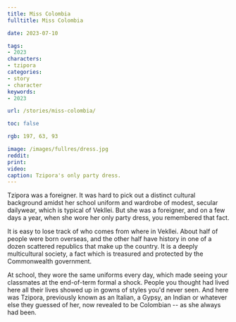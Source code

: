 ```yaml
---
title: Miss Colombia
fulltitle: Miss Colombia

date: 2023-07-10

tags:
- 2023
characters:
- tzipora
categories:
- story
- character
keywords:
- 2023

url: /stories/miss-colombia/

toc: false

rgb: 197, 63, 93

image: /images/fullres/dress.jpg
reddit:
print:
video:
caption: Tzipora's only party dress.
---
```

Tzipora was a foreigner. It was hard to pick out a distinct cultural background amidst her school uniform and wardrobe of modest, secular dailywear, which is typical of Vekllei. But she was a foreigner, and on a few days a year, when she wore her only party dress, you remembered that fact.

It is easy to lose track of who comes from where in Vekllei. About half of people were born overseas, and the other half have history in one of a dozen scattered republics that make up the country. It is a deeply multicultural society, a fact which is treasured and protected by the Commonwealth government.

At school, they wore the same uniforms every day, which made seeing your classmates at the end-of-term formal a shock. People you thought had lived here all their lives showed up in gowns of styles you'd never seen. And here was Tzipora, previously known as an Italian, a Gypsy, an Indian or whatever else they guessed of her, now revealed to be Colombian -- as she always had been.

<!--In general, the centralisation of textiles and clothing manufacturers in Vekllei has had the effect of obscuring ethnicity. The Commonwealth has no common race, language or culture. Instead, it is a country by values and circumstance. This is a market that offers everyone basically the same department stores with the same styles of clothes, whether your family has been here for two weeks or a thousand years. The wardrobes of Vekllei people are filled with modest dailywear and something nice for church or occasions, which has the effect of reifying the appearance of society.

To clarify, when we talk about dressing people 'basically the same,' we do not imply literal uniforms as found in their schools or something comparable to the 'Mao-suit' -- department stores offer a million items in many styles. But they are all *commonwealth* styles, in a vision of the *democratic* man and woman, and so they do not contribute to the diverse cultural clothing background of Vekllei's disparate republics. That is not to say that traditional or cultural clothing does not exist (it is common) or that it is suppressed (it isn't) -- just that this state of affairs is convenient for a new country eager to celebrate a shared, civic identity in which any man filled with the democratic spirit can gain citizenship.-->




